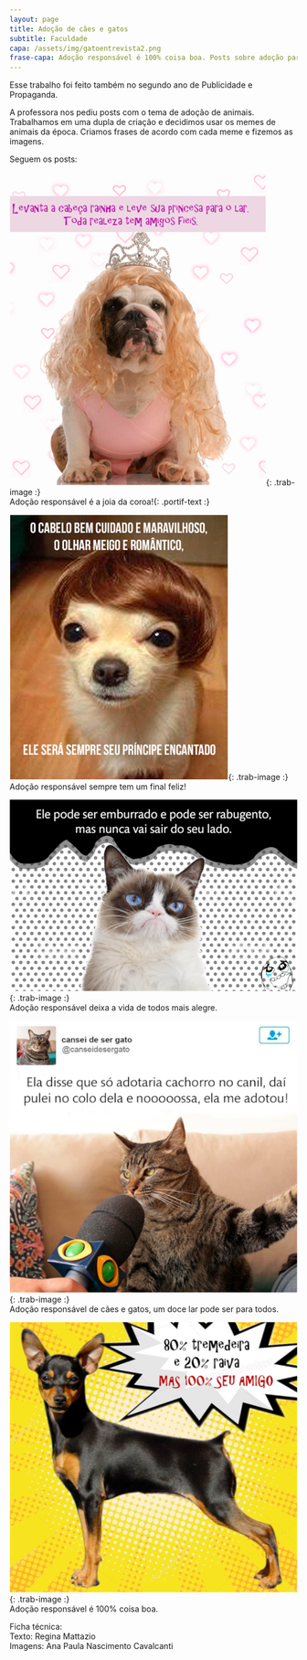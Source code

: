 ```yaml
---
layout: page
title: Adoção de cães e gatos
subtitle: Faculdade
capa: /assets/img/gatoentrevista2.png
frase-capa: Adoção responsável é 100% coisa boa. Posts sobre adoção para faculdade.
---
```


Esse trabalho foi feito também no segundo ano de Publicidade e Propaganda.

A professora nos pediu posts com o tema de adoção de animais. Trabalhamos em uma dupla de criação e decidimos usar os memes de animais da época. Criamos frases de acordo com cada meme e fizemos as imagens.

Seguem os posts:

![joia da coroa](/assets/img/rainha2.png){: .trab-image :}  
Adoção responsável é a joia da coroa!{: .portif-text :}

![final feliz](/assets/img/principe.png){: .trab-image :}  
Adoção responsável sempre tem um final feliz!

![vida alegre](/assets/img/rabugento2.png){: .trab-image :}  
Adoção responsável deixa a vida de todos mais alegre.

![nooossa](/assets/img/gatoentrevista2.png){: .trab-image :}  
Adoção responsável de cães e gatos, um doce lar pode ser para todos.

![tremedeira](/assets/img/tremedeira2.png){: .trab-image :}  
Adoção responsável é 100% coisa boa.


Ficha técnica:  
Texto: Regina Mattazio  
Imagens: Ana Paula Nascimento Cavalcanti
